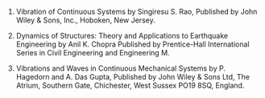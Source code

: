 1.	Vibration of Continuous Systems by  Singiresu S. Rao, Published by John Wiley & Sons, Inc., Hoboken, New Jersey.

2.	Dynamics of Structures: Theory and Applications to Earthquake Engineering by Anil K. Chopra Published by Prentice-Hall International Series in Civil Engineering and Engineering M.

3. Vibrations and Waves in Continuous Mechanical Systems by P. Hagedorn and A. Das Gupta, Published by John Wiley & Sons Ltd, The Atrium, Southern Gate, Chichester, West Sussex PO19 8SQ, England.